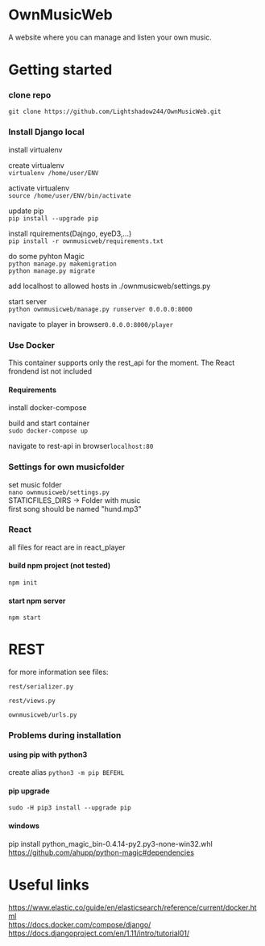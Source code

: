 # OwnMusicWeb
A website where you can manage and listen your own music.



# Getting started
### clone repo  
`git clone https://github.com/Lightshadow244/OwnMusicWeb.git`

### Install Django local 
install virtualenv

create virtualenv  
`virtualenv /home/user/ENV`

activate virtualenv  
`source /home/user/ENV/bin/activate`

update pip  
`pip install --upgrade pip`

install rquirements(Dajngo, eyeD3,...)  
`pip install -r ownmusicweb/requirements.txt`

do some pyhton Magic  
`python manage.py makemigration`  
`python manage.py migrate`

add localhost to allowed hosts in ./ownmusicweb/settings.py

start server  
`python ownmusicweb/manage.py runserver 0.0.0.0:8000`


navigate to player in browser`0.0.0.0:8000/player`

### Use Docker
This container supports only the rest_api for the moment. The React frondend ist not included  

#### Requirements
install docker-compose  

build and start container  
`sudo docker-compose up`

navigate to rest-api in browser`localhost:80`




### Settings for own musicfolder 
set music folder  
`nano ownmusicweb/settings.py`  
STATICFILES_DIRS -> Folder with music  
first song should be named "hund.mp3"

### React
all files for react are in react_player  

#### build npm project (not tested)
`npm init`

#### start npm server
`npm start`


# REST
for more information see files:

`rest/serializer.py`

`rest/views.py`

`ownmusicweb/urls.py`

### Problems during installation
#### using pip with python3
create alias 
`python3 -m pip BEFEHL`
#### pip upgrade
`sudo -H pip3 install --upgrade pip`
#### windows
pip install python_magic_bin-0.4.14-py2.py3-none-win32.whl  
https://github.com/ahupp/python-magic#dependencies

# Useful links
https://www.elastic.co/guide/en/elasticsearch/reference/current/docker.html  
https://docs.docker.com/compose/django/  
https://docs.djangoproject.com/en/1.11/intro/tutorial01/  
